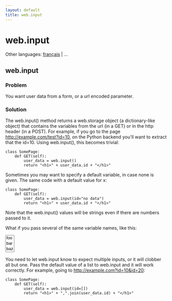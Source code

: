 ```yaml
---
layout: default
title: web.input
---
```


# web.input

Other languages: [français](/../cookbook/input.fr) | ...

## web.input

### Problem
You want user data from a form, or a url encoded parameter.

### Solution
The web.input() method returns a web.storage object (a dictionary-like object) that contains the variables from the url (in a GET) or in the http header (in a POST).  For example, if you go to the page http://example.com/test?id=10, on the Python backend you'll want to extract that the id=10.  Using web.input(), this becomes trivial:

    class SomePage:
        def GET(self):
            user_data = web.input()
            return "<h1>" + user_data.id + "</h1>"

Sometimes you may want to specify a default variable, in case none is given.  The same code with a default value for x:

    class SomePage:
        def GET(self):
            user_data = web.input(id="no data")
            return "<h1>" + user_data.id + "</h1>"

Note that the web.input() values will be strings even if there are numbers passed to it.

What if you pass several of the same variable names, like this:

<select multiple size="3"><option>foo</option><option>bar</option><option>baz</option></select>

You need to let web.input know to expect multiple inputs, or it will clobber all but one.  Pass the default value of a list to web.input and it will work correctly.  For example, going to http://example.com?id=10&id=20:

    class SomePage:
        def GET(self):
            user_data = web.input(id=[])
            return "<h1>" + ",".join(user_data.id) + "</h1>"
